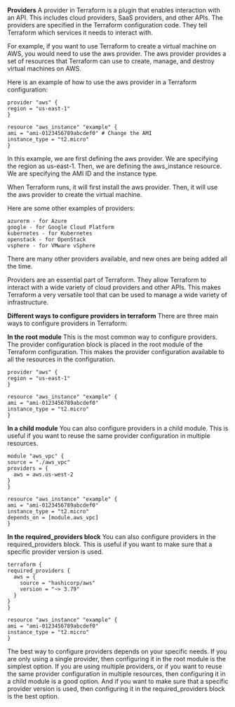 **Providers**
  A provider in Terraform is a plugin that enables interaction with an API. This includes cloud providers, SaaS providers, and other APIs. The providers are specified in the Terraform configuration code. They tell Terraform which services it needs to interact with.

  For example, if you want to use Terraform to create a virtual machine on AWS, you would need to use the aws provider. The aws provider provides a set of resources that Terraform can use to create, manage, and destroy virtual machines on AWS.

  Here is an example of how to use the aws provider in a Terraform configuration:

  ```hcl
provider "aws" {
  region = "us-east-1"
}

resource "aws_instance" "example" {
  ami = "ami-0123456789abcdef0" # Change the AMI 
  instance_type = "t2.micro"
}
```

  In this example, we are first defining the aws provider. We are specifying the region as us-east-1. Then, we are defining the aws_instance resource. We are specifying the AMI ID and the instance type.

  When Terraform runs, it will first install the aws provider. Then, it will use the aws provider to create the virtual machine.

  Here are some other examples of providers:

    azurerm - for Azure
    google - for Google Cloud Platform
    kubernetes - for Kubernetes
    openstack - for OpenStack
    vsphere - for VMware vSphere
  There are many other providers available, and new ones are being added all the time.

  Providers are an essential part of Terraform. They allow Terraform to interact with a wide variety of cloud providers and other APIs. This makes Terraform a very versatile tool that can be used to manage a wide variety of infrastructure.

  **Different ways to configure providers in terraform**
  There are three main ways to configure providers in Terraform:

  **In the root module**
  This is the most common way to configure providers. The provider configuration block is placed in the root module of the Terraform configuration. This makes the provider configuration available to all the resources in the configuration.

  ```hcl
provider "aws" {
  region = "us-east-1"
}

resource "aws_instance" "example" {
  ami = "ami-0123456789abcdef0"
  instance_type = "t2.micro"
}
```

  **In a child module**
  You can also configure providers in a child module. This is useful if you want to reuse the same provider configuration in multiple resources.

  ```hcl
module "aws_vpc" {
  source = "./aws_vpc"
  providers = {
    aws = aws.us-west-2
  }
}

resource "aws_instance" "example" {
  ami = "ami-0123456789abcdef0"
  instance_type = "t2.micro"
  depends_on = [module.aws_vpc]
}
```
  **In the required_providers block**
    You can also configure providers in the required_providers block. This is useful if you want to make sure that a specific provider version is used.

  ```hcl
terraform {
  required_providers {
    aws = {
      source = "hashicorp/aws"
      version = "~> 3.79"
    }
  }
}

resource "aws_instance" "example" {
  ami = "ami-0123456789abcdef0"
  instance_type = "t2.micro"
}
```

  The best way to configure providers depends on your specific needs. If you are only using a single provider, then configuring it in the root module is the simplest option. If you are using multiple providers, or if you want to reuse the same provider configuration in multiple resources, then configuring it in a child module is a good option. And if you want to make sure that a specific provider version is used, then configuring it in the required_providers block is the best option.